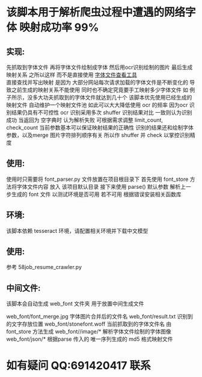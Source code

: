 # 该脚本用于解析爬虫过程中遭遇的网络字体 映射成功率 99%

## 实现:

先抓取到字体文件
再将字体文件绘制成字体
然后用ocr识别绘制的图片
最后生成映射关系
之所以这样 而不是直接使用   [字体文件查看工具](http://fontstore.baidu.com)  
直接查找并写出映射 是因为 大部分网站每次请求加载的字体文件是不断变化的
导致之前生成的映射关系不能使用 同时也不确定究竟要手工映射多少字体文件
如 例子所示，没多大功夫抓取到的字体文件就达到几十个
该脚本优先使用已经生成的映射文件 自动维护一个映射文件池
如此可以大大降低使用 ocr 的频率 因为ocr 识别结果仍具有不可控性
ocr 识别采用多次 shuffer 识别结果对比 一致则认为识别成功
当返回为 空字典时 认为解析失败
可根据需求调整 limit_count, check_count
当前参数基本可以保证映射结果的正确性
识别的结果还和绘制字体参数，以及merge 图片字符排列顺序有关
所以作 shuffer 并 check 以掌控识别精度

## 使用:

使用时只需要将 font_parser.py 文件放置在项目根目录下
首先使用 font_store 方法将字体文件内容 放入 该项目默认目录
接下来使用 parse() 默认参数 解析上一步生成的 font 文件
以测试环境是否可用
若不可用 根据错误安装相关函数库

## 环境:

该脚本依赖 tesseract 环境，请配置相关环境并下载中文模型


## 使用:

参考 58job_resume_crawler.py


## 中间文件:

该脚本会自动生成 web_font 文件夹
用于放置中间生成文件

web_font/font_merge.jpg      字体图片合并后的文件名
web_font/result.txt  识别到的文字存放位置
web_font/stonefont.woff  当前抓取到的字体文件名 由 font_store 方法生成
web_font//image/* 解析字体文件绘制的字体图像
web_font/json/* 根据parse 传入的 唯一序列生成的 md5 格式映射文件

# 如有疑问 QQ:691420417 联系
